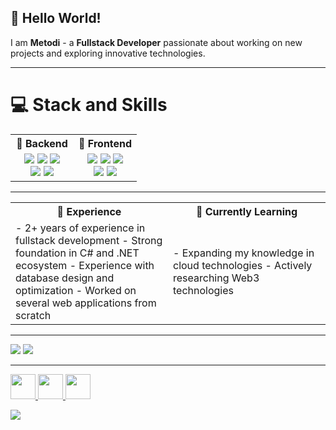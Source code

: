 ## 👋 Hello World!  
I am **Metodi** - a **Fullstack Developer** passionate about working on new projects and exploring innovative technologies.  

---

# 💻 Stack and Skills
<table width="100%">
  <tr>
    <th>🔹 Backend</th>
    <th>🔸 Frontend</th>
  </tr>
  <tr>
    <td width="50%" align="center">
      <img src="https://img.shields.io/badge/C%23-239120?style=for-the-badge&logo=c-sharp&logoColor=white"/>
      <img src="https://img.shields.io/badge/.NET-5C2D91?style=for-the-badge&logo=.net&logoColor=white"/>
      <img src="https://img.shields.io/badge/ASP.NET-512BD4?style=for-the-badge&logo=dotnet&logoColor=white"/>
      <br>
      <img src="https://img.shields.io/badge/Microsoft_SQL_Server-CC2927?style=for-the-badge&logo=microsoft-sql-server&logoColor=white"/>
      <img src="https://img.shields.io/badge/Entity_Framework-512BD4?style=for-the-badge&logo=dotnet&logoColor=white"/>
    </td>
    <td width="50%" align="center">
      <img src="https://img.shields.io/badge/HTML5-E34F26?style=for-the-badge&logo=html5&logoColor=white"/>
      <img src="https://img.shields.io/badge/CSS3-1572B6?style=for-the-badge&logo=css3&logoColor=white"/>
      <img src="https://img.shields.io/badge/JavaScript-F7DF1E?style=for-the-badge&logo=javascript&logoColor=black"/>
      <br>
      <img src="https://img.shields.io/badge/Angular-DD0031?style=for-the-badge&logo=angular&logoColor=white"/>
      <img src="https://img.shields.io/badge/React-20232A?style=for-the-badge&logo=react&logoColor=61DAFB"/>
    </td>
  </tr>
</table>

---

<table width="100%">
  <tr>
    <th width="50%">🚀 Experience</th>
    <th width="50%">🌱 Currently Learning</th>
  </tr>
  <tr>
    <td width="50%">
      - 2+ years of experience in fullstack development  
      - Strong foundation in C# and .NET ecosystem  
      - Experience with database design and optimization  
      - Worked on several web applications from scratch  
    </td>
    <td width="50%">
      - Expanding my knowledge in cloud technologies  
      - Actively researching Web3 technologies  
    </td>
  </tr>
</table>

---

![](https://github-readme-streak-stats.herokuapp.com/?user=TotevM&theme=prussian&hide_border=false)
![](https://github-readme-stats.vercel.app/api/top-langs/?username=TotevM&theme=prussian&hide_border=false&include_all_commits=false&count_private=false&layout=compact)

---

<a href="https://linkedin.com/in/metodi-totev-7964472a4/">
  <img src="https://img.shields.io/badge/LinkedIn-0077B5?style=for-the-badge&logo=linkedin&logoColor=white" height="40"/>
</a>   
<a href="https://instagram.com/m_t0t3v">
  <img src="https://img.shields.io/badge/Instagram-E4405F?style=for-the-badge&logo=instagram&logoColor=white" height="40"/>
</a>   
<a href="mailto:mtotev53@gmail.com">
  <img src="https://img.shields.io/badge/Gmail-D14836?style=for-the-badge&logo=gmail&logoColor=white" height="40"/>
</a>

[![](https://visitcount.itsvg.in/api?id=TotevM&icon=0&color=0)](https://visitcount.itsvg.in)

